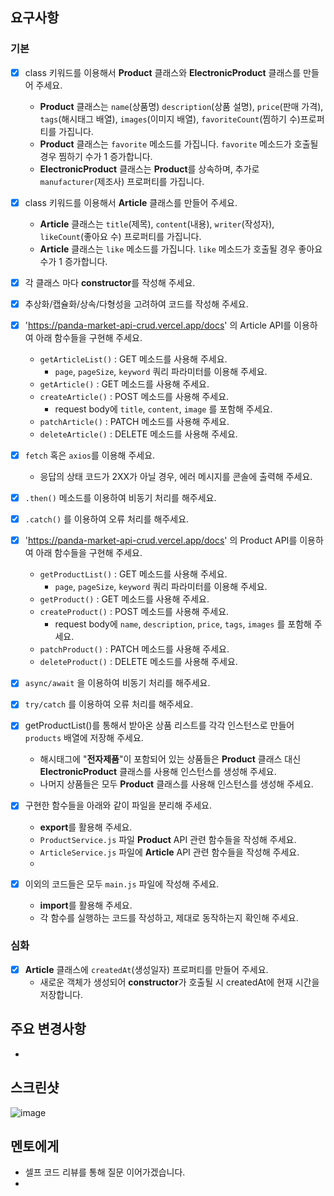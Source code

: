 
## 요구사항

### 기본
- [x] class 키워드를 이용해서 **Product** 클래스와 **ElectronicProduct** 클래스를 만들어 주세요.
  - **Product** 클래스는 `name`(상품명) `description`(상품 설명), `price`(판매 가격), `tags`(해시태그 배열), `images`(이미지 배열), `favoriteCount`(찜하기 수)프로퍼티를 가집니다.
  - **Product** 클래스는 `favorite` 메소드를 가집니다. `favorite` 메소드가 호출될 경우 찜하기 수가 1 증가합니다.
  - **ElectronicProduct** 클래스는 **Product**를 상속하며, 추가로 `manufacturer`(제조사) 프로퍼티를 가집니다.

- [x] class 키워드를 이용해서 **Article** 클래스를 만들어 주세요.
  - **Article** 클래스는 `title`(제목), `content`(내용), `writer`(작성자), `likeCount`(좋아요 수) 프로퍼티를 가집니다.
  - **Article** 클래스는 `like` 메소드를 가집니다. `like` 메소드가 호출될 경우 좋아요 수가 1 증가합니다.
- [x] 각 클래스 마다 **constructor**를 작성해 주세요.

- [x] 추상화/캡슐화/상속/다형성을 고려하여 코드를 작성해 주세요.

- [x] 'https://panda-market-api-crud.vercel.app/docs' 의 Article API를 이용하여 아래 함수들을 구현해 주세요.
  - `getArticleList()` : GET 메소드를 사용해 주세요.
    - `page`, `pageSize`, `keyword` 쿼리 파라미터를 이용해 주세요.
  - `getArticle()` : GET 메소드를 사용해 주세요.
  - `createArticle()` : POST 메소드를 사용해 주세요.
    - request body에 `title`, `content`, `image` 를 포함해 주세요.
  - `patchArticle()` : PATCH 메소드를 사용해 주세요.
  - `deleteArticle()` : DELETE 메소드를 사용해 주세요.

  
- [x] `fetch` 혹은 `axios`를 이용해 주세요.
  - 응답의 상태 코드가 2XX가 아닐 경우, 에러 메시지를 콘솔에 출력해 주세요.

- [x] `.then()` 메소드를 이용하여 비동기 처리를 해주세요.

- [x] `.catch()` 를 이용하여 오류 처리를 해주세요.

- [x] 'https://panda-market-api-crud.vercel.app/docs' 의 Product API를 이용하여 아래 함수들을 구현해 주세요.
  - `getProductList()` : GET 메소드를 사용해 주세요.
    - `page`, `pageSize`, `keyword` 쿼리 파라미터를 이용해 주세요.
  - `getProduct()` : GET 메소드를 사용해 주세요.
  - `createProduct()` : POST 메소드를 사용해 주세요.
    - request body에 `name`, `description`, `price`, `tags`, `images` 를 포함해 주세요.
  - `patchProduct()` : PATCH 메소드를 사용해 주세요.
  - `deleteProduct()` : DELETE 메소드를 사용해 주세요.

- [x] `async/await` 을 이용하여 비동기 처리를 해주세요.

- [x] `try/catch` 를 이용하여 오류 처리를 해주세요.

- [x] getProductList()를 통해서 받아온 상품 리스트를 각각 인스턴스로 만들어  `products` 배열에 저장해 주세요.
  - 해시태그에 "**전자제품**"이 포함되어 있는 상품들은 **Product** 클래스 대신 **ElectronicProduct** 클래스를 사용해 인스턴스를 생성해 주세요.
  - 나머지 상품들은 모두 **Product** 클래스를 사용해 인스턴스를 생성해 주세요.

- [x] 구현한 함수들을 아래와 같이 파일을 분리해 주세요.
  - **export**를 활용해 주세요.
  - `ProductService.js` 파일 **Product** API 관련 함수들을 작성해 주세요.
  - `ArticleService.js` 파일에 **Article** API 관련 함수들을 작성해 주세요.
  - 
- [x] 이외의 코드들은 모두 `main.js` 파일에 작성해 주세요.
  - **import**를 활용해 주세요.
  - 각 함수를 실행하는 코드를 작성하고, 제대로 동작하는지 확인해 주세요.


### 심화
- [x] **Article** 클래스에 `createdAt`(생성일자) 프로퍼티를 만들어 주세요.
  - 새로운 객체가 생성되어 **constructor**가 호출될 시 createdAt에 현재 시간을 저장합니다.



## 주요 변경사항
-

## 스크린샷
![image](이미지url)

## 멘토에게
- 셀프 코드 리뷰를 통해 질문 이어가겠습니다.
- 
